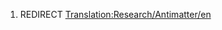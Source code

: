 1.  REDIRECT
    [Translation:Research/Antimatter/en](Translation:Research/Antimatter/en "wikilink")